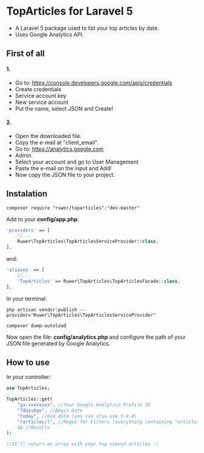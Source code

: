 # TopArticles for Laravel 5
- A Laravel 5 package used to list your top articles by date.
- Uses Google Analytics API.

## First of all
#### 1.
- Go to: https://console.developers.google.com/apis/credentials
- Create credentials
- Service account key
- New service account
- Put the name, select JSON and Create!

#### 2.
- Open the downloaded file.
- Copy the e-mail at "client_email".
- Go to: https://analytics.google.com
- Admin
- Select your account and go to User Management
- Paste the e-mail on the input and Add!
- Now copy the JSON file to your project.

## Instalation

```shell
composer require "ruwer/toparticles":"dev-master"
```

Add to your **config/app.php**:
```php
'providers' => [
    //...
    Ruwer\TopArticles\TopArticlesServiceProvider::class,
],
```

and:

```php
'aliases' => [
    //...
    'TopArticles' => Ruwer\TopArticles\TopArticlesFacade::class,
],
```

In your terminal:

```shell
php artisan vendor:publish --provider="Ruwer\TopArticles\TopArticlesServiceProvider"
```

```shell
composer dump-autoload
```

Now open the file: **config/analytics.php** and configure the path of your JSON file generated by Google Analytics.

## How to use

In your controller:

```php
use TopArticles;

TopArticles::get(
    "ga:xxxxxxxx", //Your Google Analytics Profile ID
    "7daysAgo", //Begin Date
    "today", //End date (you can also use Y-m-d)
    "(articles/)", //Regex for Filters (everything containing "articles/")
    10 //Results
);

//It'll return an array with your top viewed articles :)
```

